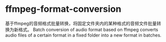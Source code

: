 # ffmpeg-format-conversion
基于ffmpeg的音频格式批量转换，将固定文件夹内的某种格式的音频文件批量转换为新格式。 Batch conversion of audio format based on ffmpeg converts audio files of a certain format in a fixed folder into a new format in batches.
